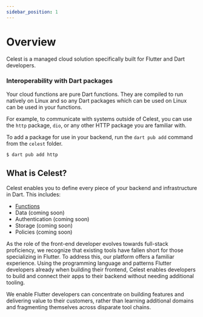```yaml
---
sidebar_position: 1
---
```


# Overview

Celest is a managed cloud solution specifically built for Flutter and Dart developers.

### Interoperability with Dart packages
Your cloud functions are pure Dart functions. They are compiled to run natively on Linux and so any Dart packages which can be used on Linux can be used in your functions.

For example, to communicate with systems outside of Celest, you can use the `http` package, `dio`, or any other HTTP package you are familiar with.

To add a package for use in your backend, run the `dart pub add` command from the `celest` folder.

```shell
$ dart pub add http
```

## What is Celest?
Celest enables you to define every piece of your backend and infrastructure in Dart. This includes:
* [Functions](/docs/functions/introduction)
* Data (coming soon)
* Authentication (coming soon)
* Storage (coming soon)
* Policies (coming soon)
 
As the role of the front-end developer evolves towards full-stack proficiency, we recognize that existing tools have fallen short for those specializing in Flutter. To address this, our platform offers a familiar experience. Using the programming language and patterns Flutter developers already when building their frontend, Celest enables developers to build and connect their apps to their backend without needing additional tooling.
 
We enable Flutter developers can concentrate on building features and delivering value to their customers, rather than learning additional domains and fragmenting themselves across disparate tool chains.